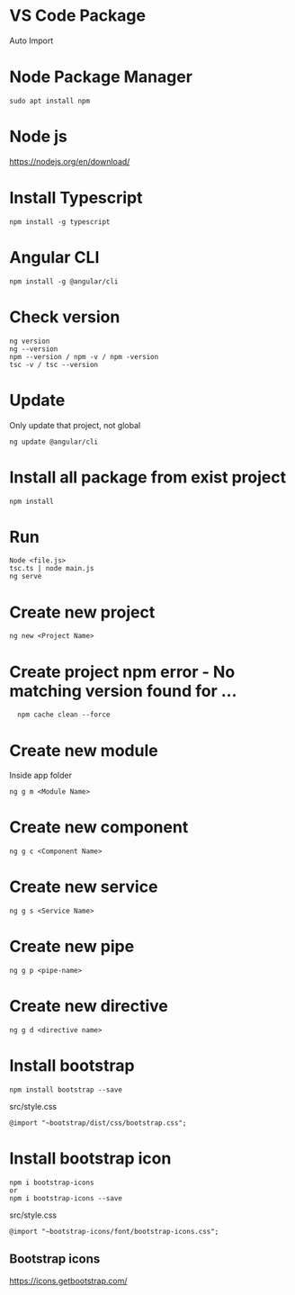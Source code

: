# VS Code Package
Auto Import

# Node Package Manager
```
sudo apt install npm
```

# Node js
https://nodejs.org/en/download/

# Install Typescript
```
npm install -g typescript
```

# Angular CLI
```
npm install -g @angular/cli
```

# Check version
```
ng version
ng --version
npm --version / npm -v / npm -version
tsc -v / tsc --version
```

# Update
Only update that project, not global
```
ng update @angular/cli
```

# Install all package from exist project
```
npm install
```

# Run
```
Node <file.js>
tsc.ts | node main.js
ng serve

```

# Create new project
```
ng new <Project Name>
```
# Create project npm error - No matching version found for ...
```
  npm cache clean --force
```
# Create new module
Inside app folder
```
ng g m <Module Name>
```
# Create new component
```
ng g c <Component Name>
```

# Create new service
```
ng g s <Service Name>
```

# Create new pipe 
```
ng g p <pipe-name>
```

# Create new directive
```
ng g d <directive name>
```
  
# Install bootstrap
```
npm install bootstrap --save 
```

src/style.css
```
@import "~bootstrap/dist/css/bootstrap.css";
```

# Install bootstrap icon
```
npm i bootstrap-icons
or
npm i bootstrap-icons --save
```
src/style.css
```
@import "~bootstrap-icons/font/bootstrap-icons.css";

```
## Bootstrap icons
https://icons.getbootstrap.com/
